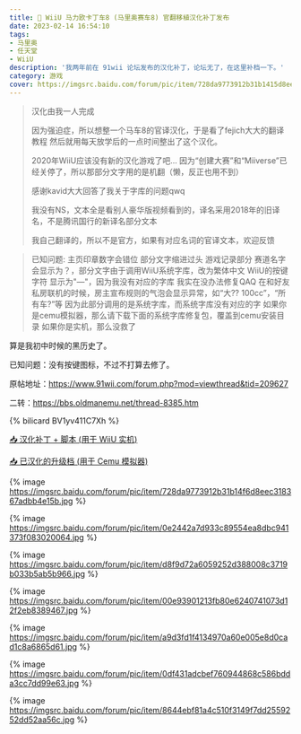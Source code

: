 ```yaml
---
title: 🛞 WiiU 马力欧卡丁车8 (马里奥赛车8) 官翻移植汉化补丁发布
date: 2023-02-14 16:54:10
tags:
- 马里奥
- 任天堂
- WiiU
description: '我两年前在 91wii 论坛发布的汉化补丁，论坛无了，在这里补档一下。'
category: 游戏
cover: https://imgsrc.baidu.com/forum/pic/item/728da9773912b31b1415d8eec318367adbb4e1f8.jpg
---
```


> 汉化由我一人完成
>
> 因为强迫症，所以想整一个马车8的官译汉化，于是看了fejich大大的翻译教程 然后就用每天放学后的一点时间整出了这个汉化。 
>
> 2020年WiiU应该没有新的汉化游戏了吧... 因为“创建大赛”和“Miiverse”已经关停了，所以那部分文字用的是机翻（懒，反正也用不到） 
>
> 感谢kavid大大回答了我关于字库的问题qwq
>
> 我没有NS，文本全是看别人豪华版视频看到的，译名采用2018年的旧译名，不是腾讯国行的新译名部分文本
>
> 我自己翻译的，所以不是官方，如果有对应名词的官译文本，欢迎反馈



> 已知问题: 
> 主页印章数字会错位
> 部分文字缩进过头
> 游戏记录部分 赛道名字会显示为？，部分文字由于调用WiiU系统字库，改为繁体中文
> WiiU的按键字符 显示为"—"，因为我没有对应的字库
> 我实在没办法修复QAQ
> 在和好友私房联机的时候，房主宣布规则的气泡会显示异常，如“大?? 100cc”，“所有车?”等
> 因为此部分调用的是系统字库，而系统字库没有对应的字
> 如果你是cemu模拟器，那么请下载下面的系统字库修复包，覆盖到cemu安装目录
> 如果你是实机，那么没救了

算是我初中时候的黑历史了。

已知问题：没有按键图标，不过不打算去修了。

原帖地址：https://www.91wii.com/forum.php?mod=viewthread&tid=209627

二转：https://bbs.oldmanemu.net/thread-8385.htm

{% bilicard BV1yv411C7Xh %}

[📥 汉化补丁 + 脚本 (用于 WiiU 实机)](https://file.yidaozhan.top/OneDrive/%E6%A8%A1%E6%8B%9F%E5%99%A8%E6%B8%B8%E6%88%8F/WiiU/%E6%B1%89%E5%8C%96/WiiU%20%E9%A9%AC%E5%8A%9B%E6%AC%A7%E5%8D%A1%E4%B8%81%E8%BD%A68%E5%AE%98%E7%BF%BB%E7%A7%BB%E6%A4%8D%E6%B1%89%E5%8C%96%E8%A1%A5%E4%B8%81%20v2020.9.26.zip)

[📥 已汉化的升级档 (用于 Cemu 模拟器)](https://file.yidaozhan.top/d/OneDrive/%E6%A8%A1%E6%8B%9F%E5%99%A8%E6%B8%B8%E6%88%8F/WiiU/%E9%A9%AC%E8%BD%A68%E5%8D%87%E7%BA%A7%E6%A1%A3(%E4%B8%AA%E4%BA%BA%E6%B1%89%E5%8C%96).7z)



{% image https://imgsrc.baidu.com/forum/pic/item/728da9773912b31b14f6d8eec318367adbb4e15b.jpg %}

{% image https://imgsrc.baidu.com/forum/pic/item/0e2442a7d933c89554ea8dbc941373f083020064.jpg %}

{% image https://imgsrc.baidu.com/forum/pic/item/d8f9d72a6059252d388008c3719b033b5ab5b966.jpg %}

{% image https://imgsrc.baidu.com/forum/pic/item/00e93901213fb80e6240741073d12f2eb8389467.jpg %}

{% image https://imgsrc.baidu.com/forum/pic/item/a9d3fd1f4134970a60e005e8d0cad1c8a6865d61.jpg %}

{% image https://imgsrc.baidu.com/forum/pic/item/0df431adcbef760944868c586bdda3cc7dd99e63.jpg %}

{% image https://imgsrc.baidu.com/forum/pic/item/8644ebf81a4c510f3149f7dd2559252dd52aa56c.jpg %}
